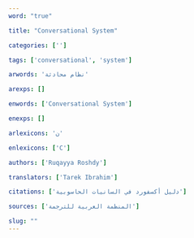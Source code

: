 ```yaml
---
word: "true"

title: "Conversational System"

categories: ['']

tags: ['conversational', 'system']

arwords: 'نظام محادثة'

arexps: []

enwords: ['Conversational System']

enexps: []

arlexicons: 'ن'

enlexicons: ['C']

authors: ['Ruqayya Roshdy']

translators: ['Tarek Ibrahim']

citations: ['دليل أكسفورد في السانيات الحاسوبية']

sources: ['المنظمة العربية للترجمة']

slug: ""
---
```

